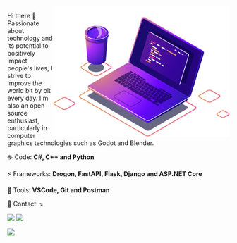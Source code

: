 <img src="https://github.com/viniciusmorgado/viniciusmorgado/blob/master/Assets/computer-illustration.png" min-width="400px" max-width="400px" width="400px" align="right" alt="Computador iuriCode">
<p align="left"> 
  Hi there 👋
Passionate about technology and its potential to positively impact people's lives, I strive to improve the world bit by bit every day. I'm also an open-source enthusiast, particularly in computer graphics technologies such as Godot and Blender.
</p>
<p align="left">
  ☕ Code: <strong>C#, C++ and Python</strong>
</p>
<p align="left">
  ⚡ Frameworks: <strong>Drogon, FastAPI, Flask, Django and ASP.NET Core</strong>
</p>
<p align="left">
  💼 Tools: <strong>VSCode, Git and Postman</strong>
</p>
<p align="left">
  💌 Contact: ⤵️
</p>
<p align="left">
  <a href="mailto:contato.viniciusdonatto@gmail.com" alt="Gmail">
  <img src="https://img.shields.io/badge/-Gmail-FF0000?style=flat-square&labelColor=FF0000&logo=gmail&logoColor=white&link=contato.viniciusdonatto@gmail.com" /></a>
  <a href="https://www.linkedin.com/in/viniciusdonatto/" alt="Linkedin">
  <img src="https://img.shields.io/badge/-Linkedin-0e76a8?style=flat-square&logo=Linkedin&logoColor=white&link=https://www.linkedin.com/in/viniciusmorgado/" /></a>
</p>
<img src="https://github-readme-stats.vercel.app/api/top-langs/?username=viniciusmorgado&layout=compact"  min-width="400px" max-width="400px" width="400px" align="left" />
